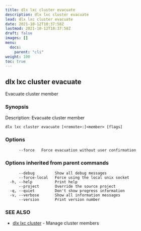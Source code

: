 ```yaml
---
title: dlx lxc cluster evacuate
description: dlx lxc cluster evacuate
lead: dlx lxc cluster evacuate
date: 2021-10-12T10:37:58Z
lastmod: 2021-10-12T10:37:58Z
draft: false
images: []
menu:
  docs:
    parent: "cli"
weight: 100
toc: true
---
```

## dlx lxc cluster evacuate

Evacuate cluster member

### Synopsis

Description:
  Evacuate cluster member



```
dlx lxc cluster evacuate [<remote>:]<member> [flags]
```

### Options

```
      --force   Force evacuation without user confirmation
```

### Options inherited from parent commands

```
      --debug         Show all debug messages
      --force-local   Force using the local unix socket
  -h, --help          Print help
      --project       Override the source project
  -q, --quiet         Don't show progress information
  -v, --verbose       Show all information messages
      --version       Print version number
```

### SEE ALSO

* [dlx lxc cluster](/docs/cmd/dlx_lxc_cluster)	 - Manage cluster members

